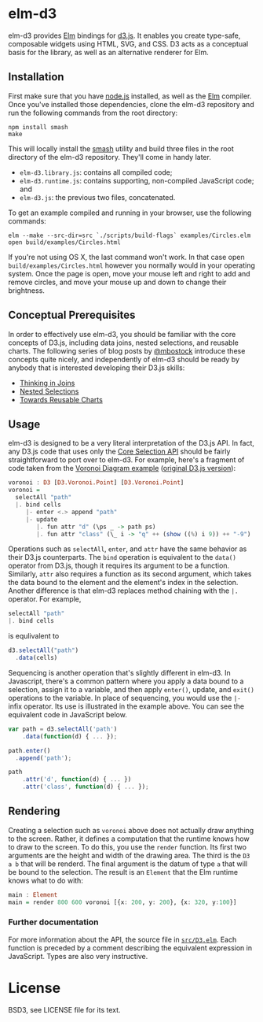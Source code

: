 # elm-d3

elm-d3 provides [Elm][elm] bindings for [d3.js][d3]. It enables you create
type-safe, composable widgets using HTML, SVG, and CSS. D3 acts as a conceptual
basis for the library, as well as an alternative renderer for Elm.

[elm]: http://elm-lang.org
[d3]: http://d3js.org

## Installation

First make sure that you have [node.js][node] installed, as well as the
[Elm][elm] compiler. Once you've installed those dependencies, clone the elm-d3
repository and run the following commands from the root directory:

    npm install smash
    make

This will locally install the [smash][] utility and build three files in the
root directory of the elm-d3 repository. They'll come in handy later.

[node]: http://nodejs.org/
[elm]: https://github.com/evancz/elm
[smash]: https://github.com/mbostock/smash

* `elm-d3.library.js`: contains all compiled code;
* `elm-d3.runtime.js`: contains supporting, non-compiled JavaScript code;
  and
* `elm-d3.js`: the previous two files, concatenated.

To get an example compiled and running in your browser, use the following
commands:

    elm --make --src-dir=src `./scripts/build-flags` examples/Circles.elm
    open build/examples/Circles.html

If you're not using OS X, the last command won't work. In that case open
`build/examples/Circles.html` however you normally would in your operating
system. Once the page is open, move your mouse left and right to add and remove
circles, and move your mouse up and down to change their brightness.

## Conceptual Prerequisites

In order to effectively use elm-d3, you should be familiar with the core
concepts of D3.js, including data joins, nested selections, and reusable
charts. The following series of blog posts by [@mbostock][] introduce these
concepts quite nicely, and independently of elm-d3 should be ready by anybody
that is interested developing their D3.js skills:

* [Thinking in Joins][join]
* [Nested Selections][nest]
* [Towards Reusable Charts][chart]

[join]: http://bost.ocks.org/mike/join/
[nest]: http://bost.ocks.org/mike/nest/
[chart]: http://bost.ocks.org/mike/chart/

[@mbostock]: https://twitter.com/mbostock

## Usage

elm-d3 is designed to be a very literal interpretation of the D3.js API. In
fact, any D3.js code that uses only the [Core Selection API][core] should be
fairly straightforward to port over to elm-d3. For example, here's a fragment
of code taken from the [Voronoi Diagram example][voronoi] ([original D3.js
version][voronoi-original]):

```haskell
voronoi : D3 [D3.Voronoi.Point] [D3.Voronoi.Point]
voronoi =
  selectAll "path"
  |. bind cells
     |- enter <.> append "path"
     |- update
        |. fun attr "d" (\ps _ -> path ps)
        |. fun attr "class" (\_ i -> "q" ++ (show ((%) i 9)) ++ "-9")
```

Operations such as `selectAll`, `enter`, and `attr` have the same behavior as
their D3.js counterparts. The `bind` operation is equivalent to the `data()`
operator from D3.js, though it requires its argument to be a function.
Similarly, `attr` also requires a function as its second argument, which takes
the data bound to the element and the element's index in the selection. Another
difference is that elm-d3 replaces method chaining with the `|.` operator. For
example,

```haskell
selectAll "path"
|. bind cells
```

is equlivalent to

```javascript
d3.selectAll("path")
  .data(cells)
```

Sequencing is another operation that's slightly different in elm-d3. In Javascript,
there's a common pattern where you apply a data bound to a selection, assign it
to a variable, and then apply `enter()`, update, and `exit()` operations to the
variable. In place of sequencing, you would use the `|-` infix operator. Its
use is illustrated in the example above. You can see the equivalent code in JavaScript below.

```javascript
var path = d3.selectAll('path')
    .data(function(d) { ... });

path.enter()
  .append('path');

path
    .attr('d', function(d) { ... })
    .attr('class', function(d) { ... });
```

[core]: https://github.com/mbostock/d3/wiki/Selections
[voronoi]: https://github.com/seliopou/elm-d3/blob/master/examples/Voronoi.elm
[voronoi-original]: http://bl.ocks.org/mbostock/4060366

## Rendering

Creating a selection such as `voronoi` above does not actually draw anything to
the screen. Rather, it defines a computation that the runtime knows how to draw
to the screen. To do this, you use the `render` function. Its first two
arguments are the height and width of the drawing area. The third is the `D3 a
b` that will be renderd. The final argument is the datum of type `a` that will
be bound to the selection. The result is an `Element` that the Elm runtime
knows what to do with:

```haskell
main : Element
main = render 800 600 voronoi [{x: 200, y: 200}, {x: 320, y:100}]
```

### Further documentation

For more information about the API, the source file in [`src/D3.elm`][d3elm].
Each function is preceded by a comment describing the equivalent expression in
JavaScript. Types are also very instructive.

[d3elm]: https://github.com/seliopou/elm-d3/blob/master/src/D3.elm

# License

BSD3, see LICENSE file for its text.
